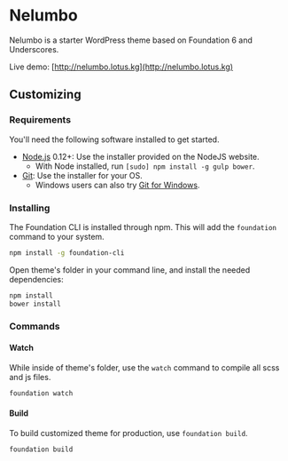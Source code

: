 # Nelumbo

Nelumbo is a starter WordPress theme based on Foundation 6 and Underscores.

Live demo: [http://nelumbo.lotus.kg](http://nelumbo.lotus.kg)

## Customizing

### Requirements

You'll need the following software installed to get started.

  * [Node.js](http://nodejs.org) 0.12+: Use the installer provided on the NodeJS website.
    * With Node installed, run `[sudo] npm install -g gulp bower`.
  * [Git](http://git-scm.com/downloads): Use the installer for your OS.
    * Windows users can also try [Git for Windows](http://git-for-windows.github.io/).

### Installing

The Foundation CLI is installed through npm. This will add the `foundation` command to your system.

```bash
npm install -g foundation-cli
```

Open theme's folder in your command line, and install the needed dependencies:

```bash
npm install
bower install
```

### Commands

#### Watch

While inside of theme's folder, use the `watch` command to compile all scss and js files.

```bash
foundation watch
```

#### Build

To build customized theme for production, use `foundation build`.

```bash
foundation build
```
